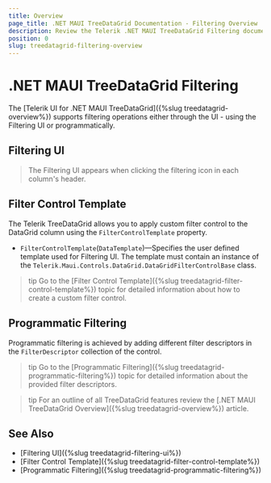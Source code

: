```yaml
---
title: Overview
page_title: .NET MAUI TreeDataGrid Documentation - Filtering Overview
description: Review the Telerik .NET MAUI TreeDataGrid Filtering documentation article to learn more about all built in filtering functions you can use.
position: 0
slug: treedatagrid-filtering-overview
---
```


# .NET MAUI TreeDataGrid Filtering

The [Telerik UI for .NET MAUI TreeDataGrid]({%slug treedatagrid-overview%}) supports filtering operations either through the UI - using the Filtering UI or programmatically.

## Filtering UI

> The Filtering UI appears when clicking the filtering icon in each column's header.

## Filter Control Template

The Telerik TreeDataGrid allows you to apply custom filter control to the DataGrid column using the `FilterControlTemplate` property.

* `FilterControlTemplate`(`DataTemplate`)&mdash;Specifies the user defined template used for Filtering UI. The template must contain an instance of the `Telerik.Maui.Controls.DataGrid.DataGridFilterControlBase` class.

>tip Go to the [Filter Control Template]({%slug treedatagrid-filter-control-template%}) topic for detailed information about how to create a custom filter control.

## Programmatic Filtering

Programmatic filtering is achieved by adding different filter descriptors in the `FilterDescriptor` collection of the control.

>tip Go to the [Programmatic Filtering]({%slug treedatagrid-programmatic-filtering%}) topic for detailed information about the provided filter descriptors.

>tip For an outline of all TreeDataGrid features review the [.NET MAUI TreeDataGrid Overview]({%slug treedatagrid-overview%}) article.

## See Also

- [Filtering UI]({%slug treedatagrid-filtering-ui%})
- [Filter Control Template]({%slug treedatagrid-filter-control-template%})
- [Programmatic Filtering]({%slug treedatagrid-programmatic-filtering%})
